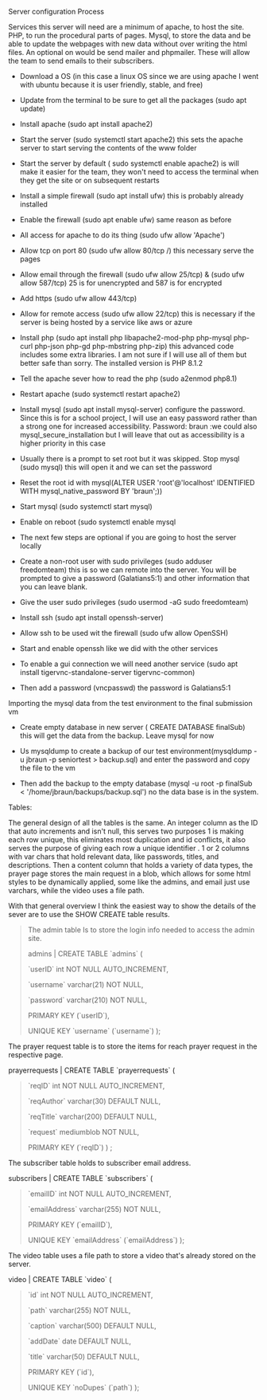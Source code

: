 Server configuration Process

Services this server will need are a minimum of apache, to host the
site. PHP, to run the procedural parts of pages. Mysql, to store the
data and be able to update the webpages with new data without over
writing the html files. An optional on would be send mailer and
phpmailer. These will allow the team to send emails to their
subscribers.

-   Download a OS (in this case a linux OS since we are using apache I
    went with ubuntu because it is user friendly, stable, and free)

-   Update from the terminal to be sure to get all the packages (sudo
    apt update)

-   Install apache (sudo apt install apache2)

-   Start the server (sudo systemctl start apache2) this sets the apache
    server to start serving the contents of the www folder

-   Start the server by default ( sudo systemctl enable apache2) is will
    make it easier for the team, they won't need to access the terminal
    when they get the site or on subsequent restarts

-   Install a simple firewall (sudo apt install ufw) this is probably
    already installed

-   Enable the firewall (sudo apt enable ufw) same reason as before

-   All access for apache to do its thing (sudo ufw allow 'Apache')

-   Allow tcp on port 80 (sudo ufw allow 80/tcp /) this necessary serve
    the pages

-   Allow email through the firewall (sudo ufw allow 25/tcp) & (sudo ufw
    allow 587/tcp) 25 is for unencrypted and 587 is for encrypted

-   Add https (sudo ufw allow 443/tcp)

-   Allow for remote access (sudo ufw allow 22/tcp) this is necessary if
    the server is being hosted by a service like aws or azure

-   Install php (sudo apt install php libapache2-mod-php php-mysql
    php-curl php-json php-gd php-mbstring php-zip) this advanced code
    includes some extra libraries. I am not sure if I will use all of
    them but better safe than sorry. The installed version is PHP 8.1.2

-   Tell the apache sever how to read the php (sudo a2enmod php8.1)

-   Restart apache (sudo systemctl restart apache2)

-   Install mysql (sudo apt install mysql-server) configure the
    password. Since this is for a school project, I will use an easy
    password rather than a strong one for increased accessibility.
    Password: braun :we could also mysql_secure_installation but I will
    leave that out as accessibility is a higher priority in this case

-   Usually there is a prompt to set root but it was skipped. Stop mysql
    (sudo mysql) this will open it and we can set the password

-   Reset the root id with mysql(ALTER USER \'root\'@\'localhost\'
    IDENTIFIED WITH mysql_native_password BY \'braun\';))

-   Start mysql (sudo systemctl start mysql)

-   Enable on reboot (sudo systemctl enable mysql

-   The next few steps are optional if you are going to host the server
    locally

-   Create a non-root user with sudo privileges (sudo adduser
    freedomteam) this is so we can remote into the server. You will be
    prompted to give a password (Galatians5:1) and other information
    that you can leave blank.

-   Give the user sudo privileges (sudo usermod -aG sudo freedomteam)

-   Install ssh (sudo apt install openssh-server)

-   Allow ssh to be used wit the firewall (sudo ufw allow OpenSSH)

-   Start and enable openssh like we did with the other services

-   To enable a gui connection we will need another service (sudo apt
    install tigervnc-standalone-server tigervnc-common)

-   Then add a password (vncpasswd) the password is Galatians5:1

Importing the mysql data from the test environment to the final
submission vm

-   Create empty database in new server ( CREATE DATABASE finalSub) this
    will get the data from the backup. Leave mysql for now

-   Us mysqldump to create a backup of our test environment(mysqldump -u
    jbraun -p seniortest \> backup.sql) and enter the password and copy
    the file to the vm

-   Then add the backup to the empty database (mysql -u root -p finalSub
    \< \'/home/jbraun/backups/backup.sql\') no the data base is in the
    system.

Tables:

The general design of all the tables is the same. An integer column as
the ID that auto increments and isn't null, this serves two purposes 1
is making each row unique, this eliminates most duplication and id
conflicts, it also serves the purpose of giving each row a unique
identifier . 1 or 2 columns with var chars that hold relevant data, like
passwords, titles, and descriptions. Then a content column that holds a
variety of data types, the prayer page stores the main request in a
blob, which allows for some html styles to be dynamically applied, some
like the admins, and email just use varchars, while the video uses a
file path.

With that general overview I think the easiest way to show the details
of the sever are to use the SHOW CREATE table results.

> The admin table Is to store the login info needed to access the admin
> site.
>
> admins \| CREATE TABLE \`admins\` (
>
> \`userID\` int NOT NULL AUTO_INCREMENT,
>
> \`username\` varchar(21) NOT NULL,
>
> \`password\` varchar(210) NOT NULL,
>
> PRIMARY KEY (\`userID\`),
>
> UNIQUE KEY \`username\` (\`username\`) );

The prayer request table is to store the items for reach prayer request
in the respective page.

prayerrequests \| CREATE TABLE \`prayerrequests\` (

> \`reqID\` int NOT NULL AUTO_INCREMENT,
>
> \`reqAuthor\` varchar(30) DEFAULT NULL,
>
> \`reqTitle\` varchar(200) DEFAULT NULL,
>
> \`request\` mediumblob NOT NULL,
>
> PRIMARY KEY (\`reqID\`) ) ;

The subscriber table holds to subscriber email address.

subscribers \| CREATE TABLE \`subscribers\` (

> \`emailID\` int NOT NULL AUTO_INCREMENT,
>
> \`emailAddress\` varchar(255) NOT NULL,
>
> PRIMARY KEY (\`emailID\`),
>
> UNIQUE KEY \`emailAddress\` (\`emailAddress\`) );

The video table uses a file path to store a video that's already stored
on the server.

video \| CREATE TABLE \`video\` (

> \`id\` int NOT NULL AUTO_INCREMENT,
>
> \`path\` varchar(255) NOT NULL,
>
> \`caption\` varchar(500) DEFAULT NULL,
>
> \`addDate\` date DEFAULT NULL,
>
> \`title\` varchar(50) DEFAULT NULL,
>
> PRIMARY KEY (\`id\`),
>
> UNIQUE KEY \`noDupes\` (\`path\`) );
